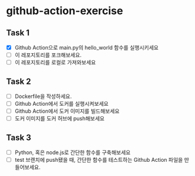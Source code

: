 # github-action-exercise

## Task 1

- [x] Github Action으로 main.py의 hello_world 함수를 실행시키세요
- [ ] 이 레포지토리를 포크해보세요.
- [ ] 이 레포지토리를 로컬로 가져와보세요

## Task 2
- [ ] Dockerfile을 작성하세요.
- [ ] Github Action에서 도커를 실행시켜보세요
- [ ] Github Action에서 도커 이미지를 빌드해보세요
- [ ] 도커 이미지를 도커 허브에 push해보세요

## Task 3
- [ ] Python, 혹은 node.js로 간단한 함수를 구축해보세요
- [ ] test 브랜치에 push됐을 때, 간단한 함수를 테스트하는 Github Action 파일을 만들어보세요.
